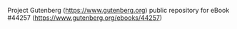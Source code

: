 Project Gutenberg (https://www.gutenberg.org) public repository for eBook #44257 (https://www.gutenberg.org/ebooks/44257)
